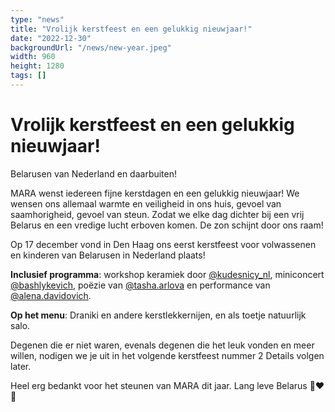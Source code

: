 ```yaml
---
type: "news"
title: "Vrolijk kerstfeest en een gelukkig nieuwjaar!"
date: "2022-12-30"
backgroundUrl: "/news/new-year.jpeg"
width: 960
height: 1280
tags: []
---
```


# Vrolijk kerstfeest en een gelukkig nieuwjaar!

Belarusen van Nederland en daarbuiten!

MARA wenst iedereen fijne kerstdagen en een gelukkig nieuwjaar! We wensen ons allemaal warmte en veiligheid in ons huis,
gevoel van saamhorigheid, gevoel van steun. Zodat we elke dag dichter bij een vrij Belarus en een vredige lucht erboven komen.
De zon schijnt door ons raam!

Op 17 december vond in Den Haag ons eerst kerstfeest voor volwassenen en kinderen van Belarusen in Nederland plaats!

**Inclusief programma**: workshop keramiek door [@kudesnicy_nl](https://www.instagram.com/kudesnicy_nl/),
miniconcert [@bashlykevich](https://www.instagram.com/bashlykevich/),
poëzie van [@tasha.arlova](https://www.instagram.com/tasha.arlova/) en performance van
[@alena.davidovich](https://www.instagram.com/alena.davidovich/).

**Op het menu**: Draniki en andere kerstlekkernijen, en als toetje natuurlijk salo.

Degenen die er niet waren, evenals degenen die het leuk vonden en meer willen, nodigen we je uit in het volgende kerstfeest nummer 2
Details volgen later.

Heel erg bedankt voor het steunen van MARA dit jaar. Lang leve Belarus 🤍❤️🤍
